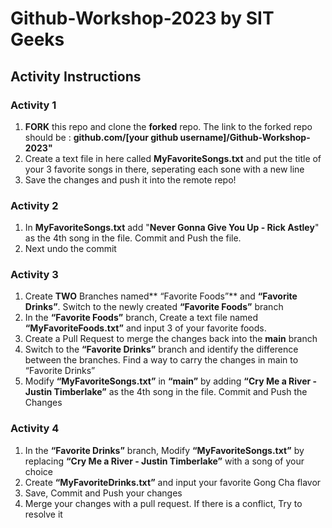 # Github-Workshop-2023 by SIT Geeks

## Activity Instructions

### Activity 1
1. **FORK** this repo and clone the **forked** repo. The link to the forked repo should be : **github.com/[your github username]/Github-Workshop-2023"**
2. Create a text file in here called **MyFavoriteSongs.txt** and put the title of your 3 favorite songs in there, seperating each sone with a new line
3. Save the changes and push it into the remote repo! 

### Activity 2 
1. In **MyFavoriteSongs.txt** add "**Never Gonna Give You Up - Rick Astley**" as the 4th song in the file. Commit and Push the file.
2. Next undo the commit 

### Activity 3
1. Create **TWO** Branches named** “Favorite Foods”** and **“Favorite Drinks”**. Switch to the newly created  **“Favorite Foods”** branch
2. In the **“Favorite Foods”** branch, Create a text file named **“MyFavoriteFoods.txt”** and input 3 of your favorite foods.
3. Create a Pull Request to merge the changes back into the **main** branch
4. Switch to the **“Favorite Drinks”** branch and identify the difference between the branches. Find a way to carry the changes in main to “Favorite Drinks”
5. Modify **“MyFavoriteSongs.txt”**  in **“main”** by adding  **“Cry Me a River - Justin Timberlake”** as the 4th song in the file. Commit and Push the Changes

### Activity 4
1. In the **“Favorite Drinks”** branch,  Modify **“MyFavoriteSongs.txt”**  by replacing  **“Cry Me a River - Justin Timberlake”**  with a song of your choice
2. Create **“MyFavoriteDrinks.txt”** and input your favorite Gong Cha flavor
3. Save, Commit and Push your changes
4. Merge your changes with a pull request. If there is a conflict, Try to resolve it
